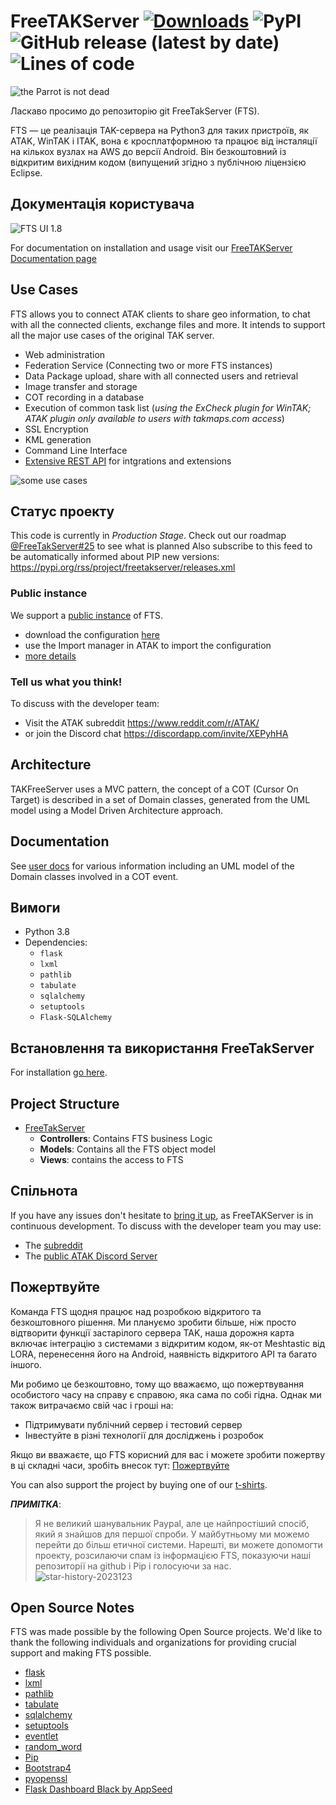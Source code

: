# FreeTAKServer [![Downloads](https://pepy.tech/badge/freetakserver)](https://pepy.tech/project/freetakserver) ![PyPI](https://img.shields.io/pypi/v/FreeTAKServer) ![GitHub release (latest by date)](https://img.shields.io/github/v/release/FreeTAKTeam/FreeTakServer) ![Lines of code](https://img.shields.io/tokei/lines/github.com/FreeTAKTeam/FreeTakServer)


![the Parrot is not dead](https://user-images.githubusercontent.com/60719165/226138056-a2b1076c-fd4c-4488-b330-55e57f9ecc78.png)

Ласкаво просимо до репозиторію git FreeTakServer (FTS).

FTS — це реалізація TAK-сервера на Python3 для таких пристроїв, як ATAK, WinTAK і ITAK, вона є кросплатформною та працює від інсталяції на кількох вузлах на AWS до версії Android. Він безкоштовний із відкритим вихідним кодом (випущений згідно з публічною ліцензією Eclipse.

## Документація користувача
![FTS UI 1.8](https://user-images.githubusercontent.com/60719165/118400921-0731e180-b63a-11eb-976e-c38ee052a013.png)

For documentation on installation and usage visit our [FreeTAKServer Documentation page](https://freetakteam.github.io/FreeTAKServer-User-Docs/)

## Use Cases
FTS allows you to connect ATAK clients to share geo information, to chat with all the connected clients, exchange files and more.
It intends to support all the major use cases of the original TAK server.
- Web administration 
- Federation Service (Connecting two or more FTS instances)
- Data Package upload, share with all connected users  and retrieval
- Image transfer and storage
- COT recording in a database
- Execution of common task list (*using the ExCheck plugin for WinTAK; ATAK plugin only available to users with takmaps.com access*)
- SSL Encryption
- KML generation
- Command Line Interface
- [Extensive REST API](https://freetakteam.github.io/FreeTAKServer-User-Docs/API/REST_APIDoc/) for intgrations and extensions

![some use cases](https://github.com/Tapawingo/TAKlib/blob/master/docs/FreeTakServer%20specs/FreeTak%20Use%20Case%20model.png?raw=true)

## Статус проекту
This code is currently in *Production Stage*.
Check out our roadmap [@FreeTakServer#25](https://github.com/FreeTAKTeam/FreeTakServer/issues/25) to see what is planned
Also subscribe to this feed to be automatically informed about PIP new versions:
https://pypi.org/rss/project/freetakserver/releases.xml

### Public instance
We support a [public instance](https://www.reddit.com/r/ATAK/wiki/index/freetakserver) of FTS.
- download the configuration [here](https://drive.google.com/file/d/1IK1LfPN13EWikHaMyOuDDwIerNGz-Wli/view?usp=sharing)
- use the Import manager in ATAK to import the configuration
- [more details](https://freetakteam.github.io/FreeTAKServer-User-Docs/Usage/Connecting%20ATAK/)

### Tell us what you think!
To discuss with the developer team:
- Visit the ATAK subreddit 
https://www.reddit.com/r/ATAK/ 
- or join the Discord chat
https://discordapp.com/invite/XEPyhHA

## Architecture
TAKFreeServer uses a MVC pattern, the concept of a COT (Cursor On Target) is described in a set of Domain classes, generated from the UML model using a Model Driven Architecture approach.

## Documentation
See [user docs](https://freetakteam.github.io/FreeTAKServer-User-Docs/) for various information including an UML model of the Domain classes involved in a COT event.

## Вимоги
- Python 3.8 
- Dependencies:
  - `flask`
  - `lxml`
  - `pathlib`
  - `tabulate`
  - `sqlalchemy`
  - `setuptools` 
  - `Flask-SQLAlchemy`

## Встановлення та використання FreeTakServer
For installation [go here](https://freetakteam.github.io/FreeTAKServer-User-Docs/Installation/Linux/1_Install/).

##  Project Structure
- [FreeTakServer](./FreeTAKServer/)
  - **Controllers**: Contains FTS business Logic
  - **Models**: Contains all the FTS  object model
  - **Views**:   contains the access to FTS


## Спільнота 
If you have any issues don't hesitate to [bring it up](https://github.com/Tapawingo/FreeTakServer/issues), as FreeTAKServer is in continuous development.
To discuss with the developer team you may use:
- The [subreddit](https://www.reddit.com/r/ATAK/)
- The [public ATAK Discord Server](https://discordapp.com/invite/XEPyhHA)

## Пожертвуйте
Команда FTS щодня працює над розробкою відкритого та безкоштовного рішення. Ми плануємо зробити більше, ніж просто відтворити функції застарілого сервера TAK, наша дорожня карта включає інтеграцію з системами з відкритим кодом, як-от Meshtastic від LORA, перенесення його на Android, наявність відкритого API та багато іншого.

Ми робимо це безкоштовно, тому що вважаємо, що пожертвування особистого часу на справу є справою, яка сама по собі гідна. Однак ми також витрачаємо свій час і гроші на:
- Підтримувати публічний сервер і тестовий сервер
- Інвестуйте в різні технології для досліджень і розробок

Якщо ви вважаєте, що FTS корисний для вас і можете зробити пожертву в ці складні часи, зробіть внесок тут:
[Пожертвуйте](https://www.paypal.com/cgi-bin/webscr?cmd=_donations&business=brothercorvo%40gmail.com&item_name=FreeTAKServer+R%26D&currency_code=CAD&source=url)

You can also support the project by buying one of our [t-shirts](http://tee.pub/lic/elARpZYCmaw).

***ПРИМІТКА***:
>Я не великий шанувальник Paypal, але це найпростіший спосіб, який я знайшов для першої спроби. У майбутньому ми можемо перейти до більш етичної системи.
Нарешті, ви можете допомогти проекту, розсилаючи спам із інформацією FTS, показуючи наші репозиторії на github і Pip і голосуючи за нас.
![star-history-2023123](https://user-images.githubusercontent.com/60719165/214117639-8bd41fd2-adea-4d41-a3b5-c75dca57b369.png)


## Open Source Notes
FTS was made possible by the following Open Source projects.
We'd like to thank the following individuals and organizations for providing crucial support and making FTS possible.
- [flask](https://flask.palletsprojects.com/en/2.0.x/)
- [lxml](https://lxml.de/)
- [pathlib](https://pathlib.readthedocs.io/en/pep428/)
- [tabulate](https://pypi.org/project/tabulate/)
- [sqlalchemy](https://www.sqlalchemy.org/)
- [setuptools](https://pypi.org/project/setuptools/)
- [eventlet](https://eventlet.net/)
- [random_word](https://pypi.org/project/Random-Word/)
- [Pip](https://pypi.org/project/pip/)
- [Bootstrap4](https://getbootstrap.com/)
- [pyopenssl](https://pypi.org/project/pyOpenSSL/)
- [Flask Dashboard Black by AppSeed](https://github.com/app-generator/flask-black-dashboard)
